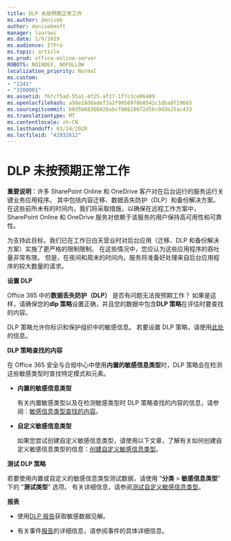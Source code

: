 ```yaml
---
title: DLP 未按预期正常工作
ms.author: deniseb
author: denisebmsft
manager: laurawi
ms.date: 1/9/2019
ms.audience: ITPro
ms.topic: article
ms.prod: office-online-server
ROBOTS: NOINDEX, NOFOLLOW
localization_priority: Normal
ms.custom:
- "1241"
- "3200001"
ms.assetid: f6fcf5ad-55a1-4f25-af27-1f7c1ce06409
ms.openlocfilehash: a56e18ddadef3a2f9056978b8542c1dba8f29665
ms.sourcegitcommit: b0d5b68366028abcf08610672d5bc9d3b25ac433
ms.translationtype: MT
ms.contentlocale: zh-CN
ms.lasthandoff: 03/24/2020
ms.locfileid: "42932612"
---
```

# <a name="dlp-not-working-as-expected"></a>DLP 未按预期正常工作

**重要说明**：许多 SharePoint Online 和 OneDrive 客户对在后台运行的服务运行关键业务应用程序。 其中包括内容迁移、数据丢失防护（DLP）和备份解决方案。 在这些前所未有的时间内，我们将采取措施，以确保在远程工作方案中，SharePoint Online 和 OneDrive 服务对依赖于该服务的用户保持高可用性和可靠性。

为支持此目标，我们已在工作日白天营业时对后台应用（迁移、DLP 和备份解决方案）实施了更严格的限制限制。 在这些情况中，您应认为这些应用程序的吞吐量非常有限。 但是，在夜间和周末的时间内，服务将准备好处理来自后台应用程序的较大数量的请求。

 **设置 DLP**

Office 365 中的**数据丢失防护（DLP）** 是否有问题无法按预期工作？ 如果是这样，请确保您的**dlp 策略**设置正确，并且您的数据中包含**DLP 策略**在评估时要查找的内容。
  
DLP 策略允许你标识和保护组织中的敏感信息。 若要设置 DLP 策略，请使用[此处](https://docs.microsoft.com/office365/securitycompliance/prevent-data-loss#set-up-dlp)的信息。
  
 **DLP 策略查找的内容**
  
在 Office 365 安全与合规中心中使用**内置的敏感信息类型**时，DLP 策略会在检测这些敏感类型时查找特定模式和元素。
  
- **内置的敏感信息类型**

    有关内置敏感类型以及在检测敏感类型时 DLP 策略查找的内容的信息，请参阅：[敏感信息类型查找的内容](https://docs.microsoft.com/office365/securitycompliance/what-the-sensitive-information-types-look-for)。

- **自定义敏感信息类型**

    如果您尝试创建自定义敏感信息类型，请使用以下文章，了解有关如何创建自定义敏感信息类型的信息：[创建自定义敏感信息类型](https://docs.microsoft.com/office365/securitycompliance/create-a-custom-sensitive-information-type)。

**测试 DLP 策略**

若要使用内置或自定义的敏感信息类型测试数据，请使用 "**分类** > **敏感信息类型**" 下的 "**测试类型**" 选项。 有关详细信息，请参阅[测试自定义敏感信息类型](https://docs.microsoft.com/office365/securitycompliance/create-a-custom-sensitive-information-type#test-custom-sensitive-information-types-in-the-security--compliance-center)。

 **报表**
  
- 使用[DLP 报告](https://docs.microsoft.com/office365/securitycompliance/data-loss-prevention-policies#dlp-reports)获取敏感数据见解。

- 有关事件[报告](https://docs.microsoft.com/office365/securitycompliance/data-loss-prevention-policies#incident-reports)的详细信息，请参阅事件的具体详细信息。
